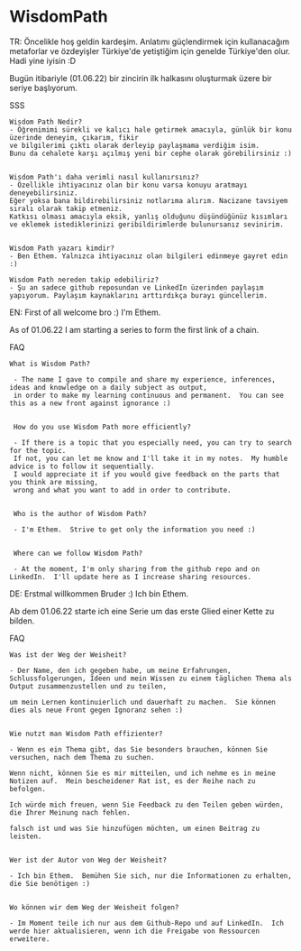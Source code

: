 # WisdomPath
TR: Öncelikle hoş geldin kardeşim. Anlatımı güçlendirmek için kullanacağım metaforlar ve özdeyişler Türkiye'de yetiştiğim için genelde Türkiye'den olur. Hadi yine iyisin :D 

Bugün itibariyle (01.06.22) bir zincirin ilk halkasını oluşturmak üzere bir seriye başlıyorum. 

   SSS

    Wisdom Path Nedir?
    - Öğrenimimi sürekli ve kalıcı hale getirmek amacıyla, günlük bir konu üzerinde deneyim, çıkarım, fikir
    ve bilgilerimi çıktı olarak derleyip paylaşmama verdiğim isim.
    Bunu da cehalete karşı açılmış yeni bir cephe olarak görebilirsiniz :)
    
    
    Wisdom Path'ı daha verimli nasıl kullanırsınız?
    - Özellikle ihtiyacınız olan bir konu varsa konuyu aratmayı deneyebilirsiniz.
    Eğer yoksa bana bildirebilirsiniz notlarıma alırım. Nacizane tavsiyem sıralı olarak takip etmeniz.
    Katkısı olması amacıyla eksik, yanlış olduğunu düşündüğünüz kısımları 
    ve eklemek istediklerinizi geribildirimlerde bulunursanız sevinirim. 
    
    
    Wisdom Path yazarı kimdir?
    - Ben Ethem. Yalnızca ihtiyacınız olan bilgileri edinmeye gayret edin :)
    
    Wisdom Path nereden takip edebiliriz?
    - Şu an sadece github reposundan ve LinkedIn üzerinden paylaşım yapıyorum. Paylaşım kaynaklarını arttırdıkça burayı güncellerim.


EN: First of all welcome bro :) I'm Ethem. 

As of 01.06.22 I am starting a series to form the first link of a chain.  

  FAQ
  
    What is Wisdom Path?

     - The name I gave to compile and share my experience, inferences, ideas and knowledge on a daily subject as output,
     in order to make my learning continuous and permanent.  You can see this as a new front against ignorance :)


     How do you use Wisdom Path more efficiently?
     
     - If there is a topic that you especially need, you can try to search for the topic.
     If not, you can let me know and I'll take it in my notes.  My humble advice is to follow it sequentially.
     I would appreciate it if you would give feedback on the parts that you think are missing,
     wrong and what you want to add in order to contribute. 


     Who is the author of Wisdom Path?
     
     - I'm Ethem.  Strive to get only the information you need :)


     Where can we follow Wisdom Path?
     
     - At the moment, I'm only sharing from the github repo and on LinkedIn.  I'll update here as I increase sharing resources.


DE: Erstmal willkommen Bruder :) Ich bin Ethem.

Ab dem 01.06.22 starte ich eine Serie um das erste Glied einer Kette zu bilden.

  FAQ 
 
    Was ist der Weg der Weisheit?

    - Der Name, den ich gegeben habe, um meine Erfahrungen, Schlussfolgerungen, Ideen und mein Wissen zu einem täglichen Thema als Output zusammenzustellen und zu teilen,

    um mein Lernen kontinuierlich und dauerhaft zu machen.  Sie können dies als neue Front gegen Ignoranz sehen :)


    Wie nutzt man Wisdom Path effizienter? 

    - Wenn es ein Thema gibt, das Sie besonders brauchen, können Sie versuchen, nach dem Thema zu suchen.

    Wenn nicht, können Sie es mir mitteilen, und ich nehme es in meine Notizen auf.  Mein bescheidener Rat ist, es der Reihe nach zu befolgen.

    Ich würde mich freuen, wenn Sie Feedback zu den Teilen geben würden, die Ihrer Meinung nach fehlen.

    falsch ist und was Sie hinzufügen möchten, um einen Beitrag zu leisten. 


    Wer ist der Autor von Weg der Weisheit?

    - Ich bin Ethem.  Bemühen Sie sich, nur die Informationen zu erhalten, die Sie benötigen :)


    Wo können wir dem Weg der Weisheit folgen?

    - Im Moment teile ich nur aus dem Github-Repo und auf LinkedIn.  Ich werde hier aktualisieren, wenn ich die Freigabe von Ressourcen erweitere.
